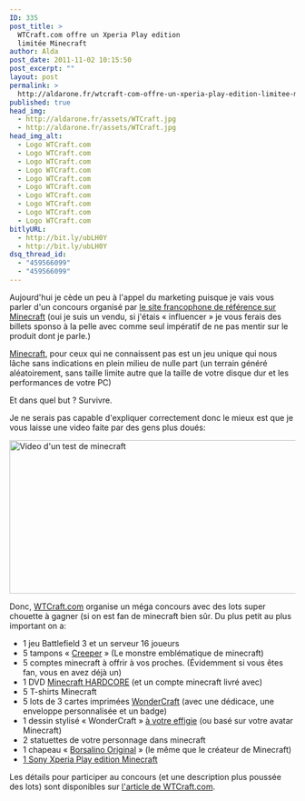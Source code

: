 ```yaml
---
ID: 335
post_title: >
  WTCraft.com offre un Xperia Play edition
  limitée Minecraft
author: Alda
post_date: 2011-11-02 10:15:50
post_excerpt: ""
layout: post
permalink: >
  http://aldarone.fr/wtcraft-com-offre-un-xperia-play-edition-limitee-minecraft/
published: true
head_img:
  - http://aldarone.fr/assets/WTCraft.jpg
  - http://aldarone.fr/assets/WTCraft.jpg
head_img_alt:
  - Logo WTCraft.com
  - Logo WTCraft.com
  - Logo WTCraft.com
  - Logo WTCraft.com
  - Logo WTCraft.com
  - Logo WTCraft.com
  - Logo WTCraft.com
  - Logo WTCraft.com
  - Logo WTCraft.com
  - Logo WTCraft.com
bitlyURL:
  - http://bit.ly/ubLH0Y
  - http://bit.ly/ubLH0Y
dsq_thread_id:
  - "459566099"
  - "459566099"
---
```

Aujourd'hui je cède un peu à l'appel du marketing puisque je vais vous parler d'un concours organisé par <a href="http://wtcraft.com/">le site francophone de référence sur Minecraft</a> (oui je suis un vendu, si j'étais « influencer » je vous ferais des billets sponso à la pelle avec comme seul impératif de ne pas mentir sur le produit dont je parle.)

<a href="http://minecraft.net/">Minecraft</a>, pour ceux qui ne connaissent pas est un jeu unique qui nous lâche sans indications en plein milieu de nulle part (un terrain généré aléatoirement, sans taille limite autre que la taille de votre disque dur et les performances de votre PC)

Et dans quel but ? Survivre.

Je ne serais pas capable d'expliquer correctement donc le mieux est que je vous laisse une video faite par des gens plus doués:

<a class="dailymotion" href="http://www.dailymotion.com/video/xgwycj_video-test-minecraft_videogames" title="Video d&#039;un test de minecraft"><img src="http://aldarone.fr/wp-content/uploads/2011/11/MinecraftTest.jpg" alt="Video d&#039;un test de minecraft" title="MinecraftTest" width="540" height="270" class="aligncenter size-full wp-image-337" /></a>

Donc, <a href="http://wtcraft.com/">WTCraft.com</a> organise un méga concours avec des lots super chouette à gagner (si on est fan de minecraft bien sûr. Du plus petit au plus important on a:

<ul>
<li>1 jeu Battlefield 3 et un serveur 16 joueurs</li>
<li>5 tampons « <a class="picture" href="http://d3uwin5q170wpc.cloudfront.net/photo/69584_700b.jpg">Creeper</a> » (Le monstre emblématique de minecraft)</li>
<li>5 comptes minecraft à offrir à vos proches. (Évidemment si vous êtes fan, vous en avez déjà un)</li>
<li>1 DVD <a href="http://www.wtcraft.com/minecraft-hardcore-iplay4you-4438.html">Minecraft HARDCORE</a> (et un compte minecraft livré avec)</li>
<li>5 T-shirts Minecraft</li>
<li>5 lots de 3 cartes imprimées <a href="http://wondercraft.net/?page_id=1640">WonderCraft</a> (avec une dédicace, une enveloppe personnalisée et un badge)</li>
<li>1 dessin stylisé « WonderCraft » <a class="picture" href="http://www.wtcraft.com/wp-content/uploads/2011/10/avatar-samcube1.jpg">à votre effigie</a> (ou basé sur votre avatar Minecraft)</li>
<li>2 statuettes de votre personnage dans minecraft</li>
<li>1 chapeau « <a class="picture" href="http://www.wtcraft.com/wp-content/uploads/2011/11/cheapeau.jpg">Borsalino Original</a> » (le même que le créateur de Minecraft)</li>
<li><a class="picture" href="http://www.wtcraft.com/wp-content/uploads/2011/10/MC_PLAYBundle_Back-633x256.jpg">1 Sony Xperia Play edition Minecraft</a></li>
</ul>

Les détails pour participer au concours (et une description plus poussée des lots) sont disponibles sur <a href="http://www.wtcraft.com/concours-minecraft-xperia-play-a-gagner-6760.html">l'article de WTCraft.com</a>.